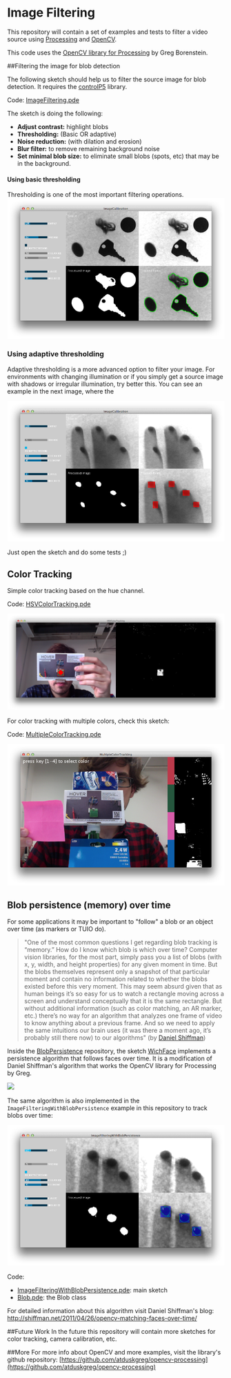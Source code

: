 Image Filtering
=================

This repository will contain a set of examples and tests to filter a video source using [Processing](http://processing.org) and [OpenCV](http://opencv.org/).

This code uses the [OpenCV library for Processing](https://github.com/atduskgreg/opencv-processing) by Greg Borenstein.


##Filtering the image for blob detection

The following sketch should help us to filter the source image for blob detection. It requires the [controlP5](http://www.sojamo.de/libraries/controlP5/) library.

Code: [ImageFiltering.pde](https://github.com/jorditost/ImageFiltering/ImageFiltering/ImageFiltering.pde)

The sketch is doing the following:

- __Adjust contrast:__ highlight blobs
- __Thresholding:__ (Basic OR adaptive)
- __Noise reduction:__ (with dilation and erosion)
- __Blur filter:__ to remove remaining background noise
- __Set minimal blob size:__ to eliminate small blobs (spots, etc) that may be in the background.

#### Using basic thresholding

Thresholding is one of the most important filtering operations.
![](ImageFiltering/screenshots/objects_basic_threshold.png)

### Using adaptive thresholding
Adaptive thresholding is a more advanced option to filter your image. For environments with changing illumination or if you simply get a source image with shadows or irregular illumination, try better this. You can see an example in the next image, where the 

![](ImageFiltering/screenshots/touch_adaptive_threshold.png)

Just open the sketch and do some tests ;)

## Color Tracking

Simple color tracking based on the hue channel.

Code: [HSVColorTracking.pde](https://github.com/jorditost/ImageFiltering/tree/master/HSVColorTracking/HSVColorTracking.pde)

![](HSVColorTracking/screenshots/hsv_color_tracking.png)

For color tracking with multiple colors, check this sketch:

Code: [MultipleColorTracking.pde](https://github.com/jorditost/ImageFiltering/tree/master/MultipleColorTracking/MultipleColorTracking.pde)

![](MultipleColorTracking/screenshots/multiple_color_tracking.png)

## Blob persistence (memory) over time

For some applications it may be important to "follow" a blob or an object over time (as markers or TUIO do).

> "One of the most common questions I get regarding blob tracking is “memory.” How do I know which blob is which over time? Computer vision libraries, for the most part, simply pass you a list of blobs (with x, y, width, and height properties) for any given moment in time. But the blobs themselves represent only a snapshot of that particular moment and contain no information related to whether the blobs existed before this very moment. This may seem absurd given that as human beings it’s so easy for us to watch a rectangle moving across a screen and understand conceptually that it is the same rectangle. But without additional information (such as color matching, an AR marker, etc.) there’s no way for an algorithm that analyzes one frame of video to know anything about a previous frame. And so we need to apply the same intuitions our brain uses (it was there a moment ago, it’s probably still there now) to our algorithms" (by [Daniel Shiffman](http://shiffman.net/2011/04/26/opencv-matching-faces-over-time/))

Inside the [BlobPersistence](https://github.com/jorditost/BlobPersistence/) repository, the sketch [WichFace](https://github.com/jorditost/BlobPersistence/tree/master/WhichFace) implements a persistence algorithm that follows faces over time. It is a modification of Daniel Shiffman's algorithm that works the OpenCV library for Processing by Greg.

![](https://github.com/jorditost/BlobPersistence/raw/master/WhichFace/screenshots/whichface.png)

The same algorithm is also implemented in the `ImageFilteringWithBlobPersistence` example in this repository to track blobs over time:

![](ImageFilteringWithBlobPersistence/screenshots/blob_persistence.png)

Code:
- [ImageFilteringWithBlobPersistence.pde](https://github.com/jorditost/ImageFiltering/tree/master/ImageFilteringWithBlobPersistenceImageFilteringWithBlobPersistence.pde): main sketch
- [Blob.pde](https://github.com/jorditost/ImageFiltering/tree/master/ImageFilteringWithBlobPersistence/Blob.pde): the Blob class

For detailed information about this algorithm visit Daniel Shiffman's blog:
http://shiffman.net/2011/04/26/opencv-matching-faces-over-time/

##Future Work
In the future this repository will contain more sketches for color tracking, camera calibration, etc.


##More
For more info about OpenCV and more examples, visit the library's github repository:
[https://github.com/atduskgreg/opencv-processing](https://github.com/atduskgreg/opencv-processing)
